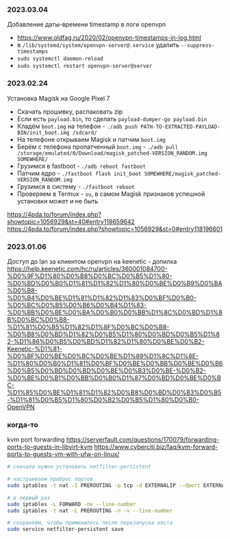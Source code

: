 
### 2023.03.04

Добавление даты-времени timestamp в логи openvpn

- https://www.oldfag.ru/2020/02/openvpn-timestamps-in-log.html
-  в `/lib/systemd/system/openvpn-server@.service` удалить `--suppress-timestamps`
- `sudo systemctl daemon-reload`
- `sudo systemctl restart openvpn-server@server`

### 2023.02.24

Установка Magisk на Google Pixel 7

- Скачать прошивку, распаковать zip
- Если есть `payload.bin`, то сделать `payload-dumper-go payload.bin`
- Кладём `boot.img` на телефон - `./adb push PATH-TO-EXTRACTED-PAYLOAD-BIN/init_boot.img /sdcard/`
- На телефоне открываем Magisk и патчим `boot.img`
- Берём с телефона пропатченный `boot.img` - `./adb pull /storage/emulated/0/Download/magisk_patched-VERSION_RANDOM.img SOMEWHERE/`
- Грузимся в fastboot - `./adb reboot fastboot`
- Патчим ядро - `./fastboot flash init_boot SOMEWHERE/magisk_patched-VERSION_RANDOM.img`
- Грузимся в систему - `./fastboot reboot`
- Проверяем в Termux - `su`, в самом Magisk признаков успешной установки может и не быть

https://4pda.to/forum/index.php?showtopic=1056929&st=40#entry118659642
https://4pda.to/forum/index.php?showtopic=1056929&st=0#entry118196601

### 2023.01.06

Доступ до lan за клиентом openvpn на keenetic - допилка
https://help.keenetic.com/hc/ru/articles/360001084700-%D0%9F%D1%80%D0%B8%D0%BC%D0%B5%D1%80-%D0%BD%D0%B0%D1%81%D1%82%D1%80%D0%BE%D0%B9%D0%BA%D0%B8-%D0%B4%D0%BE%D1%81%D1%82%D1%83%D0%BF%D0%B0-%D0%BC%D0%B5%D0%B6%D0%B4%D1%83-%D0%BB%D0%BE%D0%BA%D0%B0%D0%BB%D1%8C%D0%BD%D1%8B%D0%BC%D0%B8-%D1%81%D0%B5%D1%82%D1%8F%D0%BC%D0%B8-%D0%B8%D0%BD%D1%82%D0%B5%D1%80%D0%BD%D0%B5%D1%82-%D1%86%D0%B5%D0%BD%D1%82%D1%80%D0%BE%D0%B2-Keenetic-%D1%81-%D0%BF%D0%BE%D0%BC%D0%BE%D1%89%D1%8C%D1%8E-%D1%80%D0%B0%D1%81%D0%BF%D0%BE%D0%BB%D0%BE%D0%B6%D0%B5%D0%BD%D0%BD%D0%BE%D0%B3%D0%BE-%D0%B2-%D0%BE%D0%B1%D0%BB%D0%B0%D1%87%D0%BD%D0%BE%D0%BC-%D1%85%D0%BE%D1%81%D1%82%D0%B8%D0%BD%D0%B3%D0%B5-%D1%81%D0%B5%D1%80%D0%B2%D0%B5%D1%80%D0%B0-OpenVPN

### когда-то

kvm port forwarding
https://serverfault.com/questions/170079/forwarding-ports-to-guests-in-libvirt-kvm
https://www.cyberciti.biz/faq/kvm-forward-ports-to-guests-vm-with-ufw-on-linux/

```bash
# сначала нужно установить netfilter-persistent

# настраиваем проброс портов
sudo iptables -t nat -I PREROUTING -p tcp -d EXTERNALIP --dport EXTERNALPORT -j DNAT --to-destination INTERNALIP:INTERNALPORT

# в первый раз
sudo iptables -L FORWARD -nv --line-number
sudo iptables -t nat -L PREROUTING -n -v --line-number

# сохраняем, чтобы применилось после перезапуска хоста
sudo service netfilter-persistent save
```


